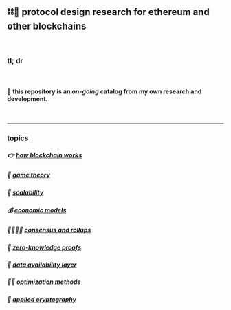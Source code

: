 ## ⛓🧱 protocol design research for ethereum and other blockchains

<br>

### tl; dr


<br>

#### 👾 this repository is an *on-going* catalog from my own research and development. 


<br>

---

### topics



##### 👉 [how blockchain works](blockchains)

##### 👾 [game theory](game_theory)

##### 🐚 [scalability](scalability)

##### 💰 [economic models](economic_models)

##### 🫱🏻‍🫲🏽 [consensus and rollups](consensus_protocols)

##### 🧮 [zero-knowledge proofs](zero_knowledge_proofs)

##### 📀 [data availability layer](data_availability)

##### 👍🏽 [optimization methods](optimization)

##### 🧠 [applied cryptography](cryptography)



<br>
